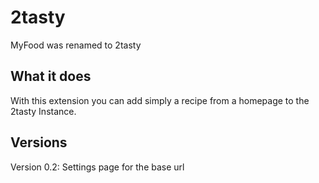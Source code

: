 # 2tasty

MyFood was renamed to 2tasty

## What it does ##

With this extension you can add simply a recipe from a homepage to the 2tasty Instance.

## Versions
Version 0.2:
Settings page for the base url
